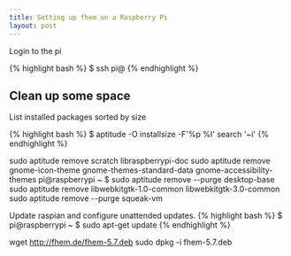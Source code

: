 ```yaml
---
title: Setting up fhem on a Raspberry Pi
layout: post
---
```


Login to the pi 

{% highlight bash %}
  $ ssh pi@<network address>
{% endhighlight %}

## Clean up some space

List installed packages sorted by size

{% highlight bash %}
   $ aptitude -O installsize -F'%p %I' search '~i'
{% endhighlight %}

sudo aptitude remove scratch libraspberrypi-doc
sudo aptitude remove gnome-icon-theme gnome-themes-standard-data gnome-accessibility-themes
pi@raspberrypi ~ $ sudo aptitude remove --purge desktop-base
sudo aptitude remove libwebkitgtk-1.0-common libwebkitgtk-3.0-common 
sudo aptitude remove --purge squeak-vm

Update raspian and configure unattended updates.
{% highlight bash %}
  $ pi@raspberrypi ~ $ sudo apt-get update
{% endhighlight %}

wget  http://fhem.de/fhem-5.7.deb
sudo dpkg -i fhem-5.7.deb 